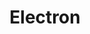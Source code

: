 ---
git: https://github.com/electron
logohandle: electronjs
sort: electronjs
title: Electron
twitter: https://x.com/electronjs
website: https://electronjs.org/
wikipedia: https://en.wikipedia.org/wiki/Electron_(software_framework)
---